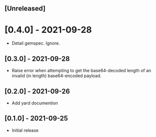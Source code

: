 ## [Unreleased]

# [0.4.0] - 2021-09-28

- Detail gemspec. Ignore.

## [0.3.0] - 2021-09-28

- Raise error when attempting to get the base64-decoded length of an invalid (in
  length) base64-encoded payload.

## [0.2.0] - 2021-09-26

- Add yard documention

## [0.1.0] - 2021-09-25

- Initial release
